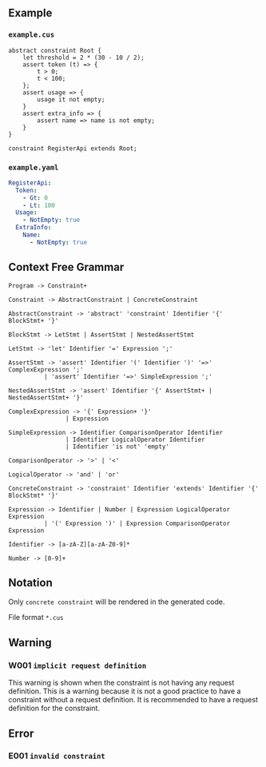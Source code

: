 ## Example
### `example.cus`
```text
abstract constraint Root {
    let threshold = 2 * (30 - 10 / 2);
    assert token (t) => {
        t > 0;
        t < 100;
    };
    assert usage => {
        usage it not empty;
    }
    assert extra_info => {
        assert name => name is not empty;
    } 
}

constraint RegisterApi extends Root;
```
### `example.yaml`
```yaml
RegisterApi:
  Token:
    - Gt: 0
    - Lt: 100
  Usage:
    - NotEmpty: true
  ExtraInfo:
    Name:
      - NotEmpty: true
```
## Context Free Grammar
```ebnf
Program -> Constraint+

Constraint -> AbstractConstraint | ConcreteConstraint

AbstractConstraint -> 'abstract' 'constraint' Identifier '{' BlockStmt+ '}'

BlockStmt -> LetStmt | AssertStmt | NestedAssertStmt

LetStmt -> 'let' Identifier '=' Expression ';'

AssertStmt -> 'assert' Identifier '(' Identifier ')' '=>' ComplexExpression ';'
          | 'assert' Identifier '=>' SimpleExpression ';'
          
NestedAssertStmt -> 'assert' Identifier '{' AssertStmt+ | NestedAssertStmt+ '}'

ComplexExpression -> '{' Expression+ '}'
                | Expression
                
SimpleExpression -> Identifier ComparisonOperator Identifier
                | Identifier LogicalOperator Identifier
                | Identifier 'is not' 'empty'
                
ComparisonOperator -> '>' | '<'

LogicalOperator -> 'and' | 'or'

ConcreteConstraint -> 'constraint' Identifier 'extends' Identifier '{' BlockStmt* '}'

Expression -> Identifier | Number | Expression LogicalOperator Expression
          | '(' Expression ')' | Expression ComparisonOperator Expression
          
Identifier -> [a-zA-Z][a-zA-Z0-9]*

Number -> [0-9]+

```
## Notation
Only `concrete constraint` will be rendered in the generated code.

File format `*.cus`

## Warning
### W001 `implicit request definition`
This warning is shown when the constraint is not having any request definition. 
This is a warning because it is not a good practice to have a constraint without a request definition. 
It is recommended to have a request definition for the constraint.
## Error
### E001 `invalid constraint`